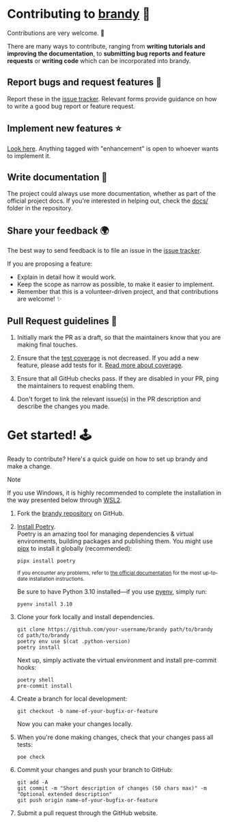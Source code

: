 <!--
This file was generated from skeleton-ci/skeleton-python@0.0.2rc-239-ga084376.
Instead of changing this particular file, you might want to alter the template:
https://github.com/skeleton-ci/skeleton-python/tree/0.0.2rc-239-ga084376/fragments/contributing.md
-->
# Contributing to [brandy](https://github.com/bswck/brandy) 🎉
Contributions are very welcome. 🚀

There are many ways to contribute, ranging from **writing tutorials and improving the documentation**, to **submitting bug reports and feature requests** or **writing code** which can be incorporated into brandy.

## Report bugs and request features 🐛
Report these in the [issue tracker](https://github.com/bswck/brandy/issues).
Relevant forms provide guidance on how to write a good bug report or feature request.

## Implement new features ⭐
[Look here](https://github.com/bswck/brandy/issues?q=is%3Aopen+label%3Aenhancement+sort%3Aupdated-desc).
Anything tagged with "enhancement" is open to whoever wants to implement it.

## Write documentation 📖
The project could always use more documentation, whether as part of the official project
docs. If you're interested in helping out, check the [docs/](https://github.com/bswck/brandy/tree/HEAD/docs)
folder in the repository.

## Share your feedback 🌍
The best way to send feedback is to file an issue in the [issue tracker](https://github.com/bswck/brandy).

If you are proposing a feature:

-   Explain in detail how it would work.
-   Keep the scope as narrow as possible, to make it easier to implement.
-   Remember that this is a volunteer-driven project, and that contributions are
    welcome! ✨

## Pull Request guidelines 📝
1. Initially mark the PR as a draft, so that the maintainers know that you are making final touches.

1. Ensure that the [test coverage](https://coverage-badge.samuelcolvin.workers.dev/redirect/bswck/brandy) is not decreased. If you add a new feature, please add tests for it. [Read more about coverage](https://coverage.readthedocs.io/en/latest/index.html).

1. Ensure that all GitHub checks pass. If they are disabled in your PR, ping the maintainers to request enabling them.

1. Don't forget to link the relevant issue(s) in the PR description and describe the changes you made.

# Get started! 🕹️

Ready to contribute? Here's a quick guide on how to set up brandy and make a change.


<!--
This section was generated from skeleton-ci/skeleton-python@0.0.2rc-239-ga084376.
Instead of changing this particular file, you might want to alter the template:
https://github.com/skeleton-ci/skeleton-python/tree/0.0.2rc-239-ga084376/fragments/guide.md
-->
> [!Note]
> If you use Windows, it is highly recommended to complete the installation in the way presented below through [WSL2](https://learn.microsoft.com/en-us/windows/wsl/install).
1.  Fork the [brandy repository](https://github.com/bswck/brandy) on GitHub.

1.  [Install Poetry](https://python-poetry.org/docs/#installation).<br/>
    Poetry is an amazing tool for managing dependencies & virtual environments, building packages and publishing them.
    You might use [pipx](https://github.com/pypa/pipx#readme) to install it globally (recommended):

    ```shell
    pipx install poetry
    ```

    <sub>If you encounter any problems, refer to [the official documentation](https://python-poetry.org/docs/#installation) for the most up-to-date installation instructions.</sub>

    Be sure to have Python 3.10 installed—if you use [pyenv](https://github.com/pyenv/pyenv#readme), simply run:

    ```shell
    pyenv install 3.10
    ```

1.  Clone your fork locally and install dependencies.

    ```shell
    git clone https://github.com/your-username/brandy path/to/brandy
    cd path/to/brandy
    poetry env use $(cat .python-version)
    poetry install
    ```

    Next up, simply activate the virtual environment and install pre-commit hooks:

    ```shell
    poetry shell
    pre-commit install
    ```

1.  Create a branch for local development:

    ```shell
    git checkout -b name-of-your-bugfix-or-feature
    ```

    Now you can make your changes locally.

1.  When you're done making changes, check that your changes pass all tests:

    ```shell
    poe check
    ```

1.  Commit your changes and push your branch to GitHub:

    ```shell
    git add -A
    git commit -m "Short description of changes (50 chars max)" -m "Optional extended description"
    git push origin name-of-your-bugfix-or-feature
    ```

1.  Submit a pull request through the GitHub website.

